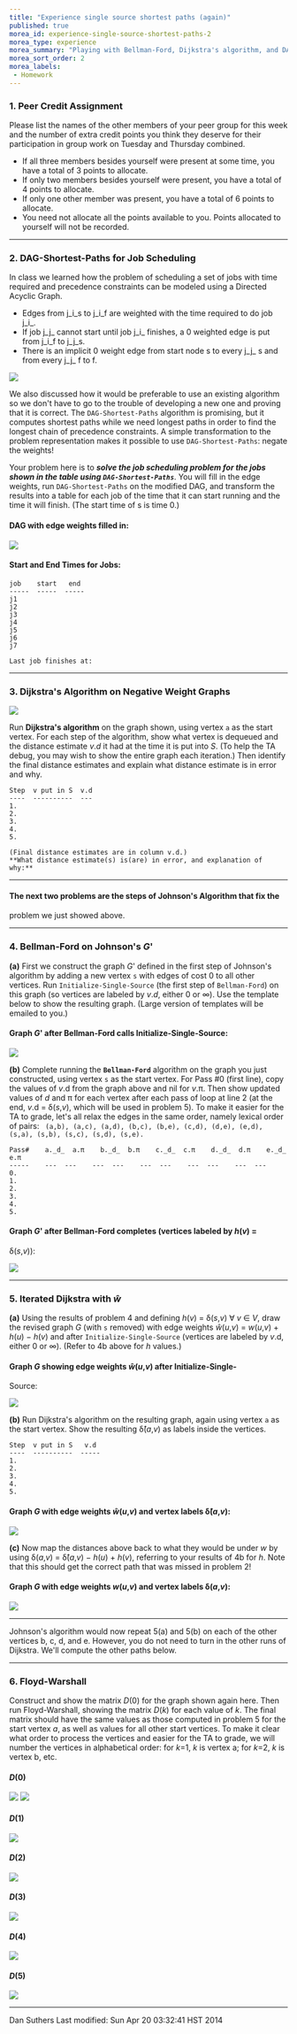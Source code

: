 ```yaml
---
title: "Experience single source shortest paths (again)"
published: true
morea_id: experience-single-source-shortest-paths-2
morea_type: experience
morea_summary: "Playing with Bellman-Ford, Dijkstra's algorithm, and DAGs "
morea_sort_order: 2
morea_labels:
 - Homework
---
```



### 1\. Peer Credit Assignment

Please list the names of the other members of your peer group for this week
and the number of extra credit points you think they deserve for their
participation in group work on Tuesday and Thursday combined.

  * If all three members besides yourself were present at some time, you have a total of 3 points to allocate.
  * If only two members besides yourself were present, you have a total of 4 points to allocate.
  * If only one other member was present, you have a total of 6 points to allocate.
  * You need not allocate all the points available to you. Points allocated to yourself will not be recorded.

* * *

### 2\. DAG-Shortest-Paths for Job Scheduling

In class we learned how the problem of scheduling a set of jobs with time
required and precedence constraints can be modeled using a Directed Acyclic
Graph.

  * Edges from j_i_s to j_i_f are weighted with the time required to do job j_i_.
  * If job j_j_ cannot start until job j_i_ finishes, a 0 weighted edge is put from j_i_f to j_j_s. 
  * There is an implicit 0 weight edge from start node s to every j_j_ s and from every j_j_ f to f.

![](fig/PS-11-Jobs.jpg)

We also discussed how it would be preferable to use an existing algorithm so
we don't have to go to the trouble of developing a new one and proving that it
is correct. The `DAG-Shortest-Paths` algorithm is promising, but it computes
shortest paths while we need longest paths in order to find the longest chain
of precedence constraints. A simple transformation to the problem
representation makes it possible to use `DAG-Shortest-Paths`: negate the
weights!

Your problem here is to _**solve the job scheduling problem for the jobs shown
in the table using `DAG-Shortest-Paths`**_. You will fill in the edge weights,
run `DAG-Shortest-Paths` on the modified DAG, and transform the results into a
table for each job of the time that it can start running and the time it will
finish. (The start time of s is time 0.)

#### DAG with edge weights filled in:

![](fig/PS-11-DAG-Template.jpg)

#### Start and End Times for Jobs:

    
    
    job    start   end 
    -----  -----  -----
    j1
    j2
    j3
    j4
    j5
    j6
    j7
    
    Last job finishes at: 
    



* * *

### 3\. Dijkstra's Algorithm on Negative Weight Graphs

![](fig/PS-11-Graph.jpg)

Run **Dijkstra's algorithm** on the graph shown, using vertex `a` as the start
vertex. For each step of the algorithm, show what vertex is dequeued and the
distance estimate _v_._d_ it had at the time it is put into _S_. (To help the
TA debug, you may wish to show the entire graph each iteration.) Then identify
the final distance estimates and explain what distance estimate is in error
and why.

    
    
    Step  v put in S  v.d
    ----  ----------  ---
    1.
    2.
    3.
    4.
    5.
    
    (Final distance estimates are in column v.d.)
    **What distance estimate(s) is(are) in error, and explanation of why:**
    



* * *

#### The next two problems are the steps of Johnson's Algorithm that fix the
problem we just showed above.

* * *

### 4\. Bellman-Ford on Johnson's _G_'

**(a)** First we construct the graph _G_' defined in the first step of Johnson's algorithm by adding a new vertex `s` with edges of cost 0 to all other vertices. Run `Initialize-Single-Source` (the first step of `Bellman-Ford`) on this graph (so vertices are labeled by _v_._d_, either 0 or ∞). Use the template below to show the resulting graph. (Large version of templates will be emailed to you.)

#### Graph _G_' after Bellman-Ford calls Initialize-Single-Source:

![](fig/PS-11-Graph-Prime.jpg)

**(b)** Complete running the **`Bellman-Ford`** algorithm on the graph you just constructed, using vertex `s` as the start vertex. For Pass #0 (first line), copy the values of _v_.d from the graph above and nil for _v_.π. Then show updated values of _d_ and π for each vertex after each pass of loop at line 2 (at the end, _v_.d = δ(_s_,_v_), which will be used in problem 5). To make it easier for the TA to grade, let's all relax the edges in the same order, namely lexical order of pairs: ` (a,b), (a,c), (a,d), (b,c), (b,e), (c,d), (d,e), (e,d), (s,a), (s,b), (s,c), (s,d), (s,e).`
    
    
    Pass#    a._d_  a.π    b._d_  b.π    c._d_  c.π    d._d_  d.π    e._d_  e.π
    -----    ---  ---    ---  ---    ---  ---    ---  ---    ---  ---
    0.
    1.
    2.
    3.
    4.
    5.
    

#### Graph _G_' after Bellman-Ford completes (vertices labeled by _h_(_v_) =
δ(_s_,_v_)):

![](fig/PS-11-Graph-Prime.jpg)

* * *

### 5\. Iterated Dijkstra with _ŵ_

**(a)** Using the results of problem 4 and defining _h_(_v_) = δ(_s_,_v_) ∀ _v_ ∈ _V_, draw the revised graph _G_ (with `s` removed) with edge weights _ŵ_(_u_,_v_) = _w_(_u_,_v_) + _h_(_u_) − _h_(_v_) and after `Initialize-Single-Source` (vertices are labeled by _v_.d, either 0 or ∞). (Refer to 4b above for _h_ values.) 

#### Graph _G_ showing edge weights _ŵ_(_u_,_v_) after Initialize-Single-
Source:

![](fig/PS-11-Graph-NoWeights.jpg)

**(b)** Run Dijkstra's algorithm on the resulting graph, again using vertex `a` as the start vertex. Show the resulting δ̂(_a_,_v_) as labels inside the vertices.
    
    
    Step  v put in S   v.d
    ----  ----------  -----
    1.
    2.
    3.
    4.
    5. 
    

#### Graph _G_ with edge weights _ŵ_(_u_,_v_) and vertex labels δ̂(_a_,_v_):

![](fig/PS-11-Graph-NoWeights.jpg)

**(c)** Now map the distances above back to what they would be under _w_ by using δ(_a_,_v_) = δ̂(_a_,_v_) − _h_(_u_) + _h_(_v_), referring to your results of 4b for _h_. Note that this should get the correct path that was missed in problem 2! 

#### Graph _G_ with edge weights _w_(_u_,_v_) and vertex labels δ(_a_,_v_):

![](fig/PS-11-Graph-NoWeights.jpg)



* * *

Johnson's algorithm would now repeat 5(a) and 5(b) on each of the other
vertices b, c, d, and e. However, you do not need to turn in the other runs of
Dijkstra. We'll compute the other paths below.

* * *

### 6\. Floyd-Warshall

Construct and show the matrix _D_(0) for the graph shown again here. Then run
Floyd-Warshall, showing the matrix _D_(_k_) for each value of _k_. The final
matrix should have the same values as those computed in problem 5 for the
start vertex _a_, as well as values for all other start vertices. To make it
clear what order to process the vertices and easier for the TA to grade, we
will number the vertices in alphabetical order: for _k_=1, _k_ is vertex a;
for _k_=2, _k_ is vertex b, etc.

#### _D_(0)

![](fig/PS-11-Graph.jpg) ![](fig/PS-11-Floyd-Warshall-Matrix-Template.jpg)

#### _D_(1)

![](fig/PS-11-Floyd-Warshall-Matrix-Template.jpg)

#### _D_(2)

![](fig/PS-11-Floyd-Warshall-Matrix-Template.jpg)

#### _D_(3)

![](fig/PS-11-Floyd-Warshall-Matrix-Template.jpg)

#### _D_(4)

![](fig/PS-11-Floyd-Warshall-Matrix-Template.jpg)

#### _D_(5)

![](fig/PS-11-Floyd-Warshall-Matrix-Template.jpg)

* * *

Dan Suthers Last modified: Sun Apr 20 03:32:41 HST 2014

